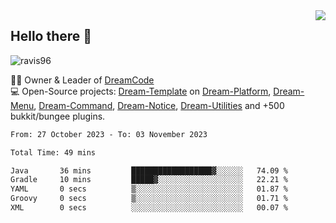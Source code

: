 <img align='right' src="https://github-readme-stats.vercel.app/api?username=Ravis96&show_icons=true">

## Hello there 👋
<p align="left"> <img src="https://komarev.com/ghpvc/?username=ravis96&label=Profile%20views&color=0e75b6&style=flat" alt="ravis96" /> </p>

👨‍💻 Owner & Leader of [DreamCode](https://github.com/DreamPoland) <br>
💻 Open-Source projects: [Dream-Template](https://github.com/DreamPoland/dream-template) on [Dream-Platform](https://github.com/DreamPoland/dream-platform), [Dream-Menu](https://github.com/DreamPoland/dream-menu), [Dream-Command](https://github.com/DreamPoland/dream-command), [Dream-Notice](https://github.com/DreamPoland/dream-notice), [Dream-Utilities](https://github.com/DreamPoland/dream-utilities) and +500 bukkit/bungee plugins.

<!--START_SECTION:waka-->

```txt
From: 27 October 2023 - To: 03 November 2023

Total Time: 49 mins

Java       36 mins         ██████████████████▓░░░░░░   74.09 %
Gradle     10 mins         █████▓░░░░░░░░░░░░░░░░░░░   22.21 %
YAML       0 secs          ▒░░░░░░░░░░░░░░░░░░░░░░░░   01.87 %
Groovy     0 secs          ▒░░░░░░░░░░░░░░░░░░░░░░░░   01.71 %
XML        0 secs          ░░░░░░░░░░░░░░░░░░░░░░░░░   00.07 %
```

<!--END_SECTION:waka-->
